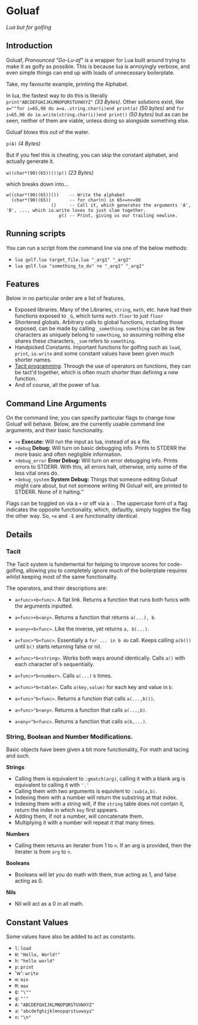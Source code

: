 # Goluaf
_Lua but for golfing_

## Introduction

Goluaf, _Pronounced "Go-Lu-af"_ is a wrapper for Lua built around trying to make it as golfy as possible. This is because lua is annoyingly verbose, and even simple things can end up with loads of unnecessary boilerplate.

Take, my favourite example, printing the Alphabet.

In lua, the fastest way to do this is literally `print"ABCDEFGHIJKLMNOPQRSTUVWXYZ"` _(33 Bytes)_. Other solutions exist, like `a=""for i=65,90 do a=a..string.char(i)end print(a)` _(50 bytes)_ and `for i=65,90 do io.write(string.char(i))end print()` _(50 bytes)_ but as can be seen, neither of them are viable, unless doing so alongside something else.

Goluaf blows this out of the water.

`p(A)` _(4 Bytes)_

But if you feel this is cheating, you can skip the constant alphabet, and actually generate it.

`w((char*(90)(65))())p()` _(23 Bytes)_

which breaks down into...
```
w((char*(90)(65))())	-- Write the alphabet
  (char*(90)(65))   	-- for char(n) in 65<=n<=90
  				 ()  	-- Call it, which generates the arguments 'A', 'B', ..., which io.write loves to just slam together.
  				 	p() -- Print, giving us our trailing newline.
```

## Running scripts

You can run a script from the command line via one of the below methods:

* `lua golf.lua target_file.lua "_arg1" "_arg2"`
* `lua golf.lua "something_to_do" +e "_arg1" "_arg2"`

## Features

Below in no particular order are a list of features.

* Exposed libraries. Many of the Libraries, `string`, `math`, etc. have had their functions exposed to `_G`, which turns `math.floor` to just `floor`
* Shortened globals. Arbitrary calls to global functions, including those exposed, can be made by calling `_something`. `something` can be as few characters as uniquely belong to `something`, so assuming nothing else shares these characters, `_som` refers to `something`.
* Handpicked Constants. Important functions for golfing such as `load`, `print`, `io.write` and some constant values have been given much shorter names.
* [Tacit programming](https://en.wikipedia.org/wiki/Tacit_programming). Through the use of operators on functions, they can be tact'd together, which is often much shorter than defining a new function.
* And of course, all the power of lua.

## Command Line Arguments

On the command line, you can specify particular flags to change how Goluaf will behave.
Below, are the currently usable command line arguments, and their basic functionality.

* `+e` **Execute:** Will run the input as lua, instead of as a file.
* `+debug` **Debug:** Will turn on basic debugging info. Prints to STDERR the more basic and often negligible information.
* `+debug_error` **Error Debug:** Will turn on error debugging info. Prints errors to STDERR. With this, all errors halt, otherwise, only some of the less vital ones do.
* `+debug_system` **System Debug:** Things that someone editing Goluaf might care about, but not someone writing IN Goluaf will, are printed to STDERR. None of it halting.''

Flags can be toggled on via a `+` or off via a `-`. The uppercase form of a flag indicates the opposite functionality, which, defaultly, simply toggles the flag the other way. So, `+e` and `-E` are functionality identical.

## Details

### Tacit

The Tacit system is fundemental for helping to improve scores for code-golfing, allowing you to completely ignore much of the boilerplate requires whilst keeping most of the same functionality.

The operators, and their descriptions are:

* `a<func>+b<func>`. A flat link. Returns a function that runs both funcs with the arguments inputted.
* `a<func>+b<any>`. Returns a function that returns `a(...), b`.
* `a<any>+b<func>`. Like the inverse, yet returns `a, b(...)`.

* `a<func>*b<func>`. Essentially a `for ... in b do` call. Keeps calling `a(b())` until `b()` starts returning false or nil.
* `a<func>*b<string>`. Works both ways around identically. Calls `a()` with each character of `b` sequentially.
* `a<func>*b<number>`. Calls `a(...)` `b` times.
* `a<func>*b<table>`. Calls `a(key,value)` for each key and value in `b`.

* `a<func>^b<func>`. Returns a function that calls `a(...,b())`.
* `a<func>^b<any>`. Returns a function that calls `a(...,b)`.
* `a<any>^b<func>`. Returns a function that calls `a(b,...)`.

### String, Boolean and Number Modifications.

Basic objects have been given a bit more functionality, For math and tacing and such.

**Strings**

* Calling them is equivalent to `:gmatch(arg)`, calling it with a blank arg is equivalent to calling it with `'.'`
* Calling them with two arguments is equivlent to `:sub(a,b)`.
* Indexing them with a number will return the substring at that index.
* Indexing them with a string will, if the `string` table does not contain it, return the index in which `key` first appears.
* Adding them, if not a number, will concatenate them.
* Multiplying it with a number will repeat it that many times.

**Numbers**

* Calling them returns an iterater from 1 to `n`. If an arg is provided, then the iterater is from `arg` to `n`.

**Booleans**

* Booleans will let you do math with them, true acting as 1, and false acting as 0.

**Nils**

* Nil will act as a 0 in all math.


## Constant Values

Some values have also be added to act as constants.

* `l`: `load`
* `H`: `"Hello, World!"`
* `h`: `"hello world"`
* `p`: `print`
* 'w': `write`
* `m`: `min`
* `M`: `max`
* `Q`: `"\""`
* `q`: `"'"`
* `A`: `"ABCDEFGHIJKLMNOPQRSTUVWXYZ"`
* `a`: `"abcdefghijklmnopqrstuvwxyz"`
* `n`: `"\n"`
